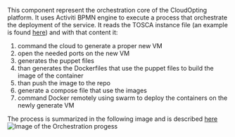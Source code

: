 This component represent the orchestration core of the CloudOpting platform.
It uses Activiti BPMN engine to execute a process that orchestrate the deployment of the service.
It reads the TOSCA instance file (an example is found [here](https://raw.githubusercontent.com/CloudOpting/cloudopting-deploy-services/master/cloudopting-tosca/ClearoExampleInstance.xml)) and with that content it:

1. command the cloud to generate a proper new VM
2. open the needed ports on the new VM
3. generates the puppet files 
4. than generates the Dockerfiles that use the puppet files to build the image of the container
5. than push the image to the repo
6. generate a compose file that use the images
7. command Docker remotely using swarm to deploy the containers on the newly generate VM

The process is summarized in the following image and is described [here](https://raw.githubusercontent.com/CloudOpting/cloudopting-deploy-services/master/cloudopting-tosca/src/main/resources/processes/orchestration-process.bpmn20.xml)
![Image of the Orchestration progess](https://raw.githubusercontent.com/CloudOpting/cloudopting-deploy-services/master/cloudopting-tosca/orchestration-process.bpmn20.xml.png)
